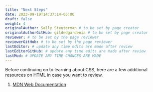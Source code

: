 ```yaml
---
title: "Next Steps"
date: 2023-09-19T14:37:14-05:00
draft: false
weight: 4
originalAuthor: Sally Steuterman # to be set by page creator
originalAuthorGitHub: gildedgardenia # to be set by page creator
reviewer: # to be set by the page reviewer
reviewerGitHub: # to be set by the page reviewer
lastEditor: # update any time edits are made after review
lastEditorGitHub: # update any time edits are made after review
lastMod: # UPDATE ANY TIME CHANGES ARE MADE
---
```


Before continuing on to learning about CSS, here are a few additional resources on HTML in case you want to review.

1. [MDN Web Documentation](https://developer.mozilla.org/en-US/docs/Web/HTML)